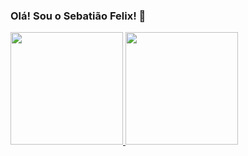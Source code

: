 ### Olá! Sou o Sebatião Felix! 👋

<div>
  <a href="https://github.com/Raposa-Dev">
  <img height = "180em" src = "https://github-readme-stats.vercel.app/api?username=Raposa-Dev&show_icons=true&theme=algolia&include_all_commits=true&count_private=true" />
  <img height = "180em" src = "https://github-readme-stats.vercel.app/api/top-langs/?username=Raposa-Dev&layout=compact&langs_count=7&theme=algolia" />
</div>

<!--
**Raposa-Dev/Raposa-Dev** is a ✨ _special_ ✨ repository because its `README.md` (this file) appears on your GitHub profile.

Here are some ideas to get you started:

- 🔭 I’m currently working on ...
- 🌱 I’m currently learning ...
- 👯 I’m looking to collaborate on ...
- 🤔 I’m looking for help with ...
- 💬 Ask me about ...
- 📫 How to reach me: ...
- 😄 Pronouns: ...
- ⚡ Fun fact: ...
-->
